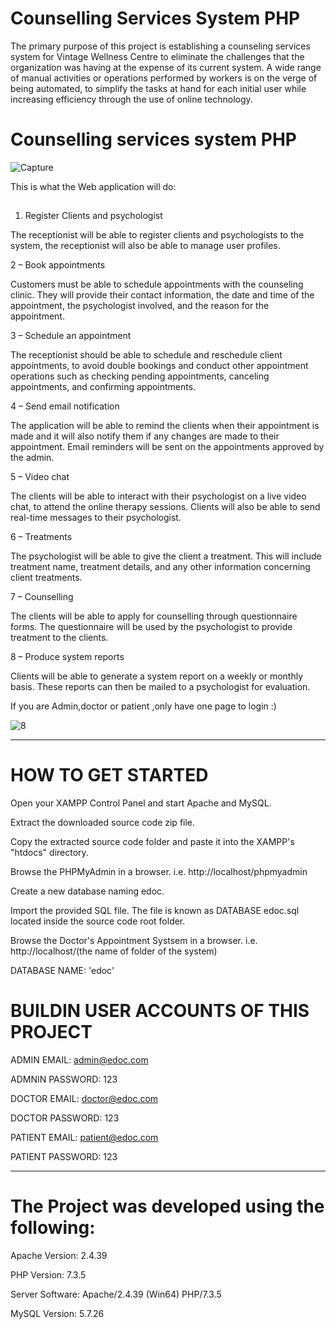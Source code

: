 # Counselling Services System PHP
 The primary purpose of this project is establishing a counseling services system for Vintage Wellness Centre to eliminate the challenges that the organization was having at the expense of its current system. A wide range of manual activities or operations performed by workers is on the verge of being automated, to simplify the tasks at hand for each initial user while increasing efficiency through the use of online technology.

# Counselling services system PHP
![Capture](https://github.com/riley071/counselling-services-system-in-php/assets/81653537/53d14be8-2801-4414-bcef-625f29cef954)


This is what the Web application will do:
##
1. Register Clients and psychologist
   
The receptionist will be able to register clients and psychologists to the system, the receptionist will
also be able to manage user profiles.

2 – Book appointments

Customers must be able to schedule appointments with the counseling clinic. They will provide their
contact information, the date and time of the appointment, the psychologist involved, and the reason
for the appointment.

3 – Schedule an appointment

The receptionist should be able to schedule and reschedule client appointments, to avoid double
bookings and conduct other appointment operations such as checking pending appointments,
canceling appointments, and confirming appointments.

4 – Send email notification

The application will be able to remind the clients when their appointment is made and it will also
notify them if any changes are made to their appointment. Email reminders will be sent on the
appointments approved by the admin.

5 – Video chat

The clients will be able to interact with their psychologist on a live video chat, to attend the online
therapy sessions. Clients will also be able to send real-time messages to their psychologist.

6 – Treatments

The psychologist will be able to give the client a treatment. This will include treatment name,
treatment details, and any other information concerning client treatments.

7 – Counselling

The clients will be able to apply for counselling through questionnaire forms. The questionnaire will
be used by the psychologist to provide treatment to the clients.

8 – Produce system reports

Clients will be able to generate a system report on a weekly or monthly basis. These reports can then
be mailed to a psychologist for evaluation. 

If you are Admin,doctor or patient ,only have one page to login :)

 ![8](https://github.com/riley071/Counselling-Services-System-PHP/assets/81653537/bf63dc65-2e0f-4a84-9ea8-be6271c75da3)


-----------------------------------------------


# HOW TO GET STARTED

Open your XAMPP Control Panel and start Apache and MySQL.

Extract the downloaded source code zip file.

Copy the extracted source code folder and paste it into the XAMPP's "htdocs" directory.

Browse the PHPMyAdmin in a browser. i.e. http://localhost/phpmyadmin

Create a new database naming edoc.

Import the provided SQL file. The file is known as DATABASE edoc.sql located inside the source code root folder.

Browse the Doctor's Appointment Systsem in a browser. i.e. http://localhost/(the name of folder of the system)







DATABASE NAME: 'edoc'

# BUILDIN USER ACCOUNTS OF THIS PROJECT

ADMIN EMAIL:		admin@edoc.com

ADMNIN PASSWORD:	123


DOCTOR EMAIL:		doctor@edoc.com

DOCTOR PASSWORD:	123


PATIENT EMAIL:		patient@edoc.com

PATIENT PASSWORD:	123





---------------------------------------
# The Project was developed using the following:

Apache Version: 	2.4.39

PHP Version: 		7.3.5

Server Software: 	Apache/2.4.39 (Win64) PHP/7.3.5

MySQL Version: 		5.7.26







